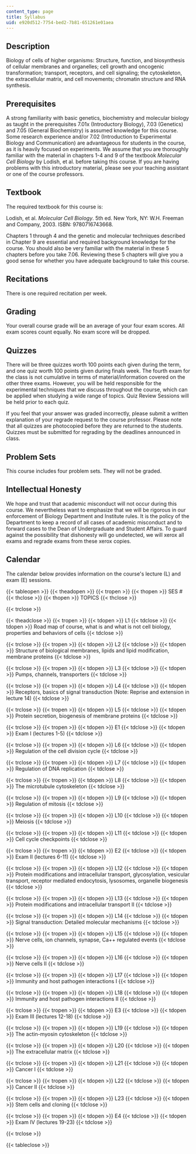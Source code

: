 ```yaml
---
content_type: page
title: Syllabus
uid: e920d512-7754-bed2-7b81-651261e01aea
---
```


Description
-----------

Biology of cells of higher organisms: Structure, function, and biosynthesis of cellular membranes and organelles; cell growth and oncogenic transformation; transport, receptors, and cell signaling; the cytoskeleton, the extracellular matrix, and cell movements; chromatin structure and RNA synthesis.

Prerequisites
-------------

A strong familiarity with basic genetics, biochemistry and molecular biology as taught in the prerequisites 7.01x (Introductory Biology), 7.03 (Genetics) and 7.05 (General Biochemistry) is assumed knowledge for this course. Some research experience and/or 7.02 (Introduction to Experimental Biology and Communication) are advantageous for students in the course, as it is heavily focused on experiments. We assume that you are thoroughly familiar with the material in chapters 1-4 and 9 of the textbook _Molecular Cell Biology_ by Lodish, et al. before taking this course. If you are having problems with this introductory material, please see your teaching assistant or one of the course professors.

Textbook
--------

The required textbook for this course is:

Lodish, et al. _Molecular Cell Biology_. 5th ed. New York, NY: W.H. Freeman and Company, 2003. ISBN: 9780716743668.

Chapters 1 through 4 and the genetic and molecular techniques described in Chapter 9 are essential and required background knowledge for the course. You should also be very familiar with the material in these 5 chapters before you take 7.06. Reviewing these 5 chapters will give you a good sense for whether you have adequate background to take this course.

Recitations
-----------

There is one required recitation per week.

Grading
-------

Your overall course grade will be an average of your four exam scores. All exam scores count equally. No exam score will be dropped.

Quizzes
-------

There will be three quizzes worth 100 points each given during the term, and one quiz worth 100 points given during finals week. The fourth exam for the class is not cumulative in terms of material/information covered on the other three exams. However, you will be held responsible for the experimental techniques that we discuss throughout the course, which can be applied when studying a wide range of topics. Quiz Review Sessions will be held prior to each quiz.

If you feel that your answer was graded incorrectly, please submit a written explanation of your regrade request to the course professor. Please note that all quizzes are photocopied before they are returned to the students. Quizzes must be submitted for regrading by the deadlines announced in class.

Problem Sets
------------

This course includes four problem sets. They will not be graded.

Intellectual Honesty
--------------------

We hope and trust that academic misconduct will not occur during this course. We nevertheless want to emphasize that we will be rigorous in our enforcement of Biology Department and Institute rules. It is the policy of the Department to keep a record of all cases of academic misconduct and to forward cases to the Dean of Undergraduate and Student Affairs. To guard against the possibility that dishonesty will go undetected, we will xerox all exams and regrade exams from these xerox copies.

Calendar
--------

The calendar below provides information on the course's lecture (L) and exam (E) sessions.

{{< tableopen >}}
{{< theadopen >}}
{{< tropen >}}
{{< thopen >}}
SES #
{{< thclose >}}
{{< thopen >}}
TOPICS
{{< thclose >}}

{{< trclose >}}

{{< theadclose >}}
{{< tropen >}}
{{< tdopen >}}
L1
{{< tdclose >}}
{{< tdopen >}}
Road map of course, what is and what is not cell biology, properties and behaviors of cells
{{< tdclose >}}

{{< trclose >}}
{{< tropen >}}
{{< tdopen >}}
L2
{{< tdclose >}}
{{< tdopen >}}
Structure of biological membranes, lipids and lipid modification, membrane proteins
{{< tdclose >}}

{{< trclose >}}
{{< tropen >}}
{{< tdopen >}}
L3
{{< tdclose >}}
{{< tdopen >}}
Pumps, channels, transporters
{{< tdclose >}}

{{< trclose >}}
{{< tropen >}}
{{< tdopen >}}
L4
{{< tdclose >}}
{{< tdopen >}}
Receptors, basics of signal transduction (Note: Reprise and extension in lecture 14)
{{< tdclose >}}

{{< trclose >}}
{{< tropen >}}
{{< tdopen >}}
L5
{{< tdclose >}}
{{< tdopen >}}
Protein secretion, biogenesis of membrane proteins
{{< tdclose >}}

{{< trclose >}}
{{< tropen >}}
{{< tdopen >}}
E1
{{< tdclose >}}
{{< tdopen >}}
Exam I (lectures 1-5)
{{< tdclose >}}

{{< trclose >}}
{{< tropen >}}
{{< tdopen >}}
L6
{{< tdclose >}}
{{< tdopen >}}
Regulation of the cell division cycle
{{< tdclose >}}

{{< trclose >}}
{{< tropen >}}
{{< tdopen >}}
L7
{{< tdclose >}}
{{< tdopen >}}
Regulation of DNA replication
{{< tdclose >}}

{{< trclose >}}
{{< tropen >}}
{{< tdopen >}}
L8
{{< tdclose >}}
{{< tdopen >}}
The microtubule cytoskeleton
{{< tdclose >}}

{{< trclose >}}
{{< tropen >}}
{{< tdopen >}}
L9
{{< tdclose >}}
{{< tdopen >}}
Regulation of mitosis
{{< tdclose >}}

{{< trclose >}}
{{< tropen >}}
{{< tdopen >}}
L10
{{< tdclose >}}
{{< tdopen >}}
Meiosis
{{< tdclose >}}

{{< trclose >}}
{{< tropen >}}
{{< tdopen >}}
L11
{{< tdclose >}}
{{< tdopen >}}
Cell cycle checkpoints
{{< tdclose >}}

{{< trclose >}}
{{< tropen >}}
{{< tdopen >}}
E2
{{< tdclose >}}
{{< tdopen >}}
Exam II (lectures 6-11)
{{< tdclose >}}

{{< trclose >}}
{{< tropen >}}
{{< tdopen >}}
L12
{{< tdclose >}}
{{< tdopen >}}
Protein modifications and intracellular transport, glycosylation, vesicular transport, receptor mediated endocytosis, lysosomes, organelle biogenesis
{{< tdclose >}}

{{< trclose >}}
{{< tropen >}}
{{< tdopen >}}
L13
{{< tdclose >}}
{{< tdopen >}}
Protein modifications and intracellular transport II
{{< tdclose >}}

{{< trclose >}}
{{< tropen >}}
{{< tdopen >}}
L14
{{< tdclose >}}
{{< tdopen >}}
Signal transduction: Detailed molecular mechanisms
{{< tdclose >}}

{{< trclose >}}
{{< tropen >}}
{{< tdopen >}}
L15
{{< tdclose >}}
{{< tdopen >}}
Nerve cells, ion channels, synapse, Ca++ regulated events
{{< tdclose >}}

{{< trclose >}}
{{< tropen >}}
{{< tdopen >}}
L16
{{< tdclose >}}
{{< tdopen >}}
Nerve cells II
{{< tdclose >}}

{{< trclose >}}
{{< tropen >}}
{{< tdopen >}}
L17
{{< tdclose >}}
{{< tdopen >}}
Immunity and host pathogen interactions I
{{< tdclose >}}

{{< trclose >}}
{{< tropen >}}
{{< tdopen >}}
L18
{{< tdclose >}}
{{< tdopen >}}
Immunity and host pathogen interactions II
{{< tdclose >}}

{{< trclose >}}
{{< tropen >}}
{{< tdopen >}}
E3
{{< tdclose >}}
{{< tdopen >}}
Exam III (lectures 12-18)
{{< tdclose >}}

{{< trclose >}}
{{< tropen >}}
{{< tdopen >}}
L19
{{< tdclose >}}
{{< tdopen >}}
The actin-myosin cytoskeleton
{{< tdclose >}}

{{< trclose >}}
{{< tropen >}}
{{< tdopen >}}
L20
{{< tdclose >}}
{{< tdopen >}}
The extracellular matrix
{{< tdclose >}}

{{< trclose >}}
{{< tropen >}}
{{< tdopen >}}
L21
{{< tdclose >}}
{{< tdopen >}}
Cancer I
{{< tdclose >}}

{{< trclose >}}
{{< tropen >}}
{{< tdopen >}}
L22
{{< tdclose >}}
{{< tdopen >}}
Cancer II
{{< tdclose >}}

{{< trclose >}}
{{< tropen >}}
{{< tdopen >}}
L23
{{< tdclose >}}
{{< tdopen >}}
Stem cells and cloning
{{< tdclose >}}

{{< trclose >}}
{{< tropen >}}
{{< tdopen >}}
E4
{{< tdclose >}}
{{< tdopen >}}
Exam IV (lectures 19-23)
{{< tdclose >}}

{{< trclose >}}

{{< tableclose >}}